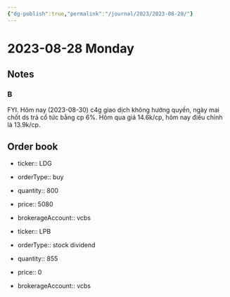 ```yaml
---
{"dg-publish":true,"permalink":"/journal/2023/2023-08-28/"}
---
```


# 2023-08-28 Monday

## Notes

### B

FYI. Hôm nay (2023-08-30) c4g giao dịch không hưởng quyền, ngày mai chốt ds trả cổ tức bằng cp 6%. Hôm qua giá 14.6k/cp, hôm nay điều chỉnh là 13.9k/cp.

## Order book

- ticker:: LDG
- orderType:: buy
- quantity:: 800
- price:: 5080
- brokerageAccount:: vcbs

- ticker:: LPB
- orderType:: stock dividend
- quantity:: 855
- price:: 0
- brokerageAccount:: vcbs


